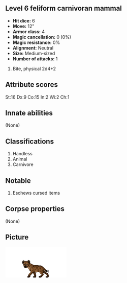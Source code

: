 ## Level 6 feliform carnivoran mammal
- **Hit dice:** 6
- **Move:** 12"
- **Armor class:** 4
- **Magic cancellation:** 0 (0%)
- **Magic resistance:** 0%
- **Alignment:** Neutral
- **Size:** Medium-sized
- **Number of attacks:** 1
1. Bite, physical 2d4+2
## Attribute scores
St:16 Dx:9 Co:15 In:2 Wi:2 Ch:1
## Innate abilities
(None)
## Classifications
1. Handless
2. Animal
3. Carnivore
## Notable
1. Eschews cursed items
## Corpse properties
(None)
## Picture
![Hyena](https://github.com/hyvanmielenpelit/GnollHackTileSet/blob/main/Monsters/hyena/hyena.png)
